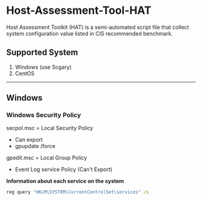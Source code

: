 # Host-Assessment-Tool-HAT

Host Assessment Toolkit (HAT) is a semi-automated script file that collect system configuration value listed in CIS recommended benchmark.

## Supported System
1. Windows (use Scgary)
2. CentOS

- - - -

## Windows

### Windows Security Policy
secpol.msc = Local Security Policy 
 - Can export
 - gpupdate /force

gpedit.msc = Local Group Policy
 - Event Log service Policy (Can't Export)
 
 
**Information about each service on the system**
```bat
reg query "HKLM\SYSTEM\CurrentControlSet\services" /s
```
